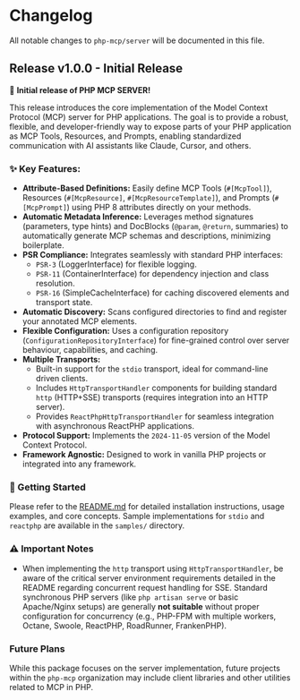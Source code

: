 # Changelog

All notable changes to `php-mcp/server` will be documented in this file.

## Release v1.0.0 - Initial Release

🚀 **Initial release of PHP MCP SERVER!**

This release introduces the core implementation of the Model Context Protocol (MCP) server for PHP applications. The goal is to provide a robust, flexible, and developer-friendly way to expose parts of your PHP application as MCP Tools, Resources, and Prompts, enabling standardized communication with AI assistants like Claude, Cursor, and others.

### ✨ Key Features:

*   **Attribute-Based Definitions:** Easily define MCP Tools (`#[McpTool]`), Resources (`#[McpResource]`, `#[McpResourceTemplate]`), and Prompts (`#[McpPrompt]`) using PHP 8 attributes directly on your methods.
*   **Automatic Metadata Inference:** Leverages method signatures (parameters, type hints) and DocBlocks (`@param`, `@return`, summaries) to automatically generate MCP schemas and descriptions, minimizing boilerplate.
*   **PSR Compliance:** Integrates seamlessly with standard PHP interfaces:
    *   `PSR-3` (LoggerInterface) for flexible logging.
    *   `PSR-11` (ContainerInterface) for dependency injection and class resolution.
    *   `PSR-16` (SimpleCacheInterface) for caching discovered elements and transport state.
*   **Automatic Discovery:** Scans configured directories to find and register your annotated MCP elements.
*   **Flexible Configuration:** Uses a configuration repository (`ConfigurationRepositoryInterface`) for fine-grained control over server behaviour, capabilities, and caching.
*   **Multiple Transports:**
    *   Built-in support for the `stdio` transport, ideal for command-line driven clients.
    *   Includes `HttpTransportHandler` components for building standard `http` (HTTP+SSE) transports (requires integration into an HTTP server).
    *   Provides `ReactPhpHttpTransportHandler` for seamless integration with asynchronous ReactPHP applications.
*   **Protocol Support:** Implements the `2024-11-05` version of the Model Context Protocol.
*   **Framework Agnostic:** Designed to work in vanilla PHP projects or integrated into any framework.

### 🚀 Getting Started

Please refer to the [README.md](README.md) for detailed installation instructions, usage examples, and core concepts. Sample implementations for `stdio` and `reactphp` are available in the `samples/` directory.

### ⚠️ Important Notes

*   When implementing the `http` transport using `HttpTransportHandler`, be aware of the critical server environment requirements detailed in the README regarding concurrent request handling for SSE. Standard synchronous PHP servers (like `php artisan serve` or basic Apache/Nginx setups) are generally **not suitable** without proper configuration for concurrency (e.g., PHP-FPM with multiple workers, Octane, Swoole, ReactPHP, RoadRunner, FrankenPHP).

### Future Plans

While this package focuses on the server implementation, future projects within the `php-mcp` organization may include client libraries and other utilities related to MCP in PHP.
